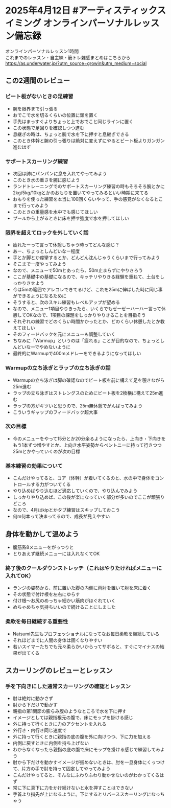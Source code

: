 # 2025年4月12日 #アーティスティックスイミング オンラインパーソナルレッスン備忘録
オンラインパーソナルレッスン1時間  
これまでのレッスン・自主練・筋トレ雑感まとめはこちらから  
https://as.underwater.jp/?utm_source=growin&utm_medium=social  
## この2週間のレビュー
### ビート板がないときの足練習
- 腕を限界まで引っ張る
- おでこで水を切るくらいの位置に頭を置く
- 手先はまっすぐよりちょっと上でおでこと同じラインに置く
- この状態で足回りを確認しつつ進む
- 息継ぎの時は、ちょっと腕で水を下に押すと息継ぎできる
- このとき体幹と腕の引っ張りは絶対に変えずにやるとビート板よりガンガン進むはず
### サポートスカーリング練習
- 次回は肺にパンパンに息を入れてやってみよう
- このとき水の重さを腕に感じよう
- ランドトレーニングでのサポートスカーリング練習の時もそろそろ腕とかに2kg/5kg/10kgとかのおもりを置いてやってみるといい時期に来てる
- おもりを使った練習を本当に100回くらいやって、手の感覚がなくなるとこまで行ってみよう
- このときの重量感を水中でも感じてほしい
- プールから上がるときに床を押す強度で水を押してほしい
### 限界を超えてロックを外していく話
- 疲れたーって言って休憩しちゃう時ってどんな感じ？
- あー、ちょっとしんどいなー程度
- 手とか脚とか痙攣するとか、どんどん沈んじゃうくらいまで行ってみよう
- そこまで一度やってみよう
- なので、メニューで50mとあったら、50m止まらずにやりきろう
- ここが基礎中の基礎になるので、キッチリやりきる経験を重ねて、土台をしっかりさせよう
- 今は5mの範囲でアレコレできてるけど、これを25mに伸ばした時に同じ事ができるようになるために
- そうすると、次のスキル練習もレベルアップが望める
- なので、メニュー1項目やりきったら、いくらでもゼーゼーハーハー言って休憩してOKなので、1項目の課題をしっかりやりきることを目指そう
- それぞれの練習でどのくらい時間かかったとか、どのくらい休憩したとか教えてほしい
- そのフィードバックを元にメニューも調整していく
- ちなみに「Warmup」というのは「疲れる」ことが目的なので、ちょっとしんどいなーでやめないように
- 最終的にWarmupで400mメドレーをできるようになってほしい
### Warmupの立ち泳ぎとラップの立ち泳ぎの話
- Warmupの立ち泳ぎは脚の確認なのでビート板を前に構えて足を覗きながら25m進む
- ラップの立ち泳ぎはストレングスのためにビート板を2枚横に構えて25m進む
- ラップの方がキツいと思うので、25m無休憩でがんばってみよう
- こういうギャップのフィードバック超大事
### 次の目標
- 今のメニューをやって15分とか20分余るようになったら、上向き・下向きをもう1本ずつ増やすとか、上向き水平姿勢からベントニーに持って行きつつ25mとかやっていくのが次の目標
### 基本練習の効果について
- こんだけやってると、コア（体幹）が着いてくるのと、水の中で身体をコントロールする力がついてくる
- やり込めばやり込むほど適応していくので、やり込んでみよう
- しっかりやり込めば、この後が楽になっていく部分が多いのでここが頑張りどころ
- なので、4月はkipとかタブ練習はスキップしておこう
- 何m何本って決まってるので、成長が見えやすい
## 身体を動かして温めよう
- 腹筋系8メニューをがっつりと
- とりあえず継続メニューには入れなくてOK
### 終了後のクールダウンストレッチ（これはやりたければメニューに入れてOK）
- ランジの姿勢から、前に置いた脚の内側に両肘を置いて肘を床に着く
- その状態で付け根を左右にゆらす
- 付け根～お尻のめっちゃ細かい筋肉がほぐれていく
- めちゃめちゃ気持ちいいので続けることにしました
### 柔軟を毎日継続する重要性
- Natsumi先生もプロフェッショナルになってなお毎日柔軟を継続している
- それほどまでに人間の身体は固くなりやすい
- 若いスイマーたちでも元々柔らかいからってサボると、すぐにマイナスの結果が出てくる
## スカーリングのレビューとレッスン
### 手を下向きにした通常スカーリングの確認とレッスン
- 肘は絶対に動かさず
- 肘から下だけで動かす
- 親指の第1関節の膨らみ腹のようなところで水を下に押す
- イメージとしては親指根元の腹で、床にモップを掛ける感じ
- 外に持って行くときに力のアクセントを入れる
- 外行き・内行き同じ速度で
- 外に持って行くときに親指の底の腹を外に向けつつ、下に力を加える
- 内側に戻すときに内側を持ち上げない
- わからなくなったら親指の底の腹で床にモップを掛ける感じで練習してみよう
- 肘から下だけを動かすイメージが掴めないときは、肘を一旦身体にくっつけて、片方の手で肘を持って固定してやってみよう
- こんだけやってると、そんなにふわりふわり動かせないのがわかってくるはず
- 常に下に真下に力をかけ続けないと水を押すことはできない
- 手首より指先が上になるように。下にするとリバーススカーリングになっちゃう